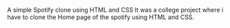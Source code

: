 A simple Spotify clone using HTML and CSS
It was a college project where i have to clone the Home page of the spotify using HTML and CSS.
